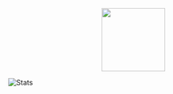 <div id="header" align="center">
  <img src="https://fsn.xcdn.host/avataaars%20(4).png" width="128"/>
</div>

![Stats](https://github-readme-stats.vercel.app/api?username=mefqulted&show_icons=true&theme=synthwave)
